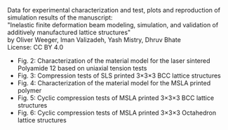 Data for experimental characterization and test, plots and reproduction of simulation results of the manuscript:     
"Inelastic finite deformation beam modeling, simulation, and validation of additively manufactured lattice structures"     
by Oliver Weeger, Iman Valizadeh, Yash Mistry, Dhruv Bhate    
License: CC BY 4.0    

- Fig. 2: Characterization of the material model for the laser sintered Polyamide 12 based on uniaxial tension tests
- Fig. 3: Compression tests of SLS printed 3×3×3 BCC lattice structures
- Fig. 4: Characterization of the material model for the MSLA printed polymer
- Fig. 5: Cyclic compression tests of MSLA printed 3×3×3 BCC lattice structures
- Fig. 6: Cyclic compression tests of MSLA printed 3×3×3 Octahedron lattice structures
